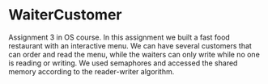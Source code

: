 # WaiterCustomer

Assignment 3 in OS course.
In this assignment we built a fast food restaurant with an interactive menu.
We can have several customers that can order and read the menu, while the waiters can only write while no one is reading or writing.
We used semaphores and accessed the shared memory according to the reader-writer algorithm.
